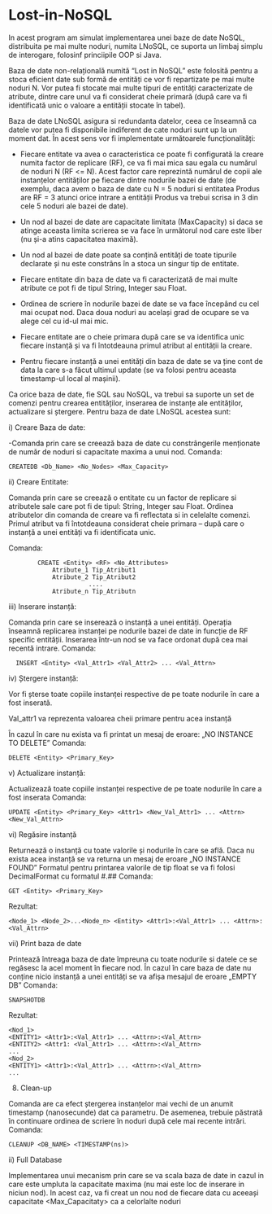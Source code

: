 # Lost-in-NoSQL
In acest program am simulat implementarea unei baze de date NoSQL, distribuita pe mai multe noduri, numita LNoSQL, ce suporta un limbaj simplu de interogare, folosinf princiipile OOP si Java.







Baza de date non-relațională numită “Lost in NoSQL” este folosită pentru a stoca eficient
date sub formă de entități ce vor fi repartizate pe mai multe noduri N. Vor putea fi stocate mai
multe tipuri de entități caracterizate de atribute, dintre care unul va fi considerat cheie primară
(după care va fi identificată unic o valoare a entității stocate în tabel).


Baza de date LNoSQL asigura si redundanta datelor, ceea ce înseamnă ca datele
vor putea fi disponibile indiferent de cate noduri sunt up la un moment dat. În acest sens vor fi
implementate următoarele funcționalități:


- Fiecare entitate va avea o caracteristica ce poate fi configurată la creare numita factor
de replicare (RF), ce va fi mai mica sau egala cu numărul de noduri N (RF <= N). Acest
factor care reprezintă numărul de copii ale instanțelor entităților pe fiecare dintre
nodurile bazei de date (de exemplu, daca avem o baza de date cu N = 5 noduri si
entitatea Produs are RF = 3 atunci orice intrare a entității Produs va trebui scrisa in 3 din
cele 5 noduri ale bazei de date).


- Un nod al bazei de date are capacitate limitata (MaxCapacity) si daca se atinge aceasta
limita scrierea se va face în următorul nod care este liber (nu și-a atins capacitatea
maximă).


- Un nod al bazei de date poate sa conțină entități de toate tipurile declarate și nu este
constrâns în a stoca un singur tip de entitate.


- Fiecare entitate din baza de date va fi caracterizată de mai multe atribute ce pot fi de
tipul String, Integer sau Float.


- Ordinea de scriere în nodurile bazei de date se va face începând cu cel mai ocupat nod.
Daca doua noduri au același grad de ocupare se va alege cel cu id-ul mai mic.


- Fiecare entitate are o cheie primara după care se va identifica unic fiecare instanță și va
fi întotdeauna primul atribut al entității la creare.


- Pentru fiecare instanță a unei entități din baza de date se va ține cont de data la care s-a
făcut ultimul update (se va folosi pentru aceasta timestamp-ul local al mașinii).

Ca orice baza de date, fie SQL sau NoSQL, va trebui sa suporte un set de comenzi pentru
crearea entităților, inserarea de instanțe ale entităților, actualizare si ștergere. Pentru baza de date
LNoSQL acestea sunt:


i) Creare Baza de date:


-Comanda prin care se creează baza de date cu constrângerile menționate de număr de
noduri si capacitate maxima a unui nod.
Comanda: 
  
    CREATEDB <Db_Name> <No_Nodes> <Max_Capacity>


ii) Creare Entitate:


Comanda prin care se creează o entitate cu un factor de replicare si atributele sale care
pot fi de tipul: String, Integer sau Float. Ordinea atributelor din comanda de creare va fi
reflectata si in celelalte comenzi.
Primul atribut va fi întotdeauna considerat cheie primara – după care o instanță a unei
entități va fi identificata unic.


Comanda: 

            CREATE <Entity> <RF> <No_Attributes>
                Atribute_1 Tip_Atribut1
                Atribute_2 Tip_Atribut2
                          ....
                Atribute_n Tip_Atributn
iii) Inserare instanță:


Comanda prin care se inserează o instanță a unei entități. Operația înseamnă replicarea
instanței pe nodurile bazei de date in funcție de RF specific entității.
Inserarea într-un nod se va face ordonat după cea mai recentă intrare.
Comanda:

      INSERT <Entity> <Val_Attr1> <Val_Attr2> ... <Val_Attrn>
      
      
iv) Ștergere instanță:

Vor fi șterse toate copiile instanței respective de pe toate nodurile în care a fost inserată.


Val_attr1 va reprezenta valoarea cheii primare pentru acea instanță


În cazul în care nu exista va fi printat un mesaj de eroare: „NO INSTANCE TO DELETE”
Comanda:

    DELETE <Entity> <Primary_Key>
    
v) Actualizare instanță:


Actualizează toate copiile instanței respective de pe toate nodurile în care a fost inserata
Comanda:
  
    UPDATE <Entity> <Primary_Key> <Attr1> <New_Val_Attr1> ... <Attrn> <New_Val_Attrn>
vi) Regăsire instanță


Returnează o instanță cu toate valorile și nodurile în care se află.
Daca nu exista acea instanță se va returna un mesaj de eroare „NO INSTANCE FOUND”
Formatul pentru printarea valorile de tip float se va fi folosi DecimalFormat cu formatul  #.##
Comanda:

    GET <Entity> <Primary_Key>
Rezultat:

    <Node_1> <Node_2>...<Node_n> <Entity> <Attr1>:<Val_Attr1> ... <Attrn>:<Val_Attrn>
    
vii) Print baza de date


Printează întreaga baza de date împreuna cu toate nodurile si datele ce se regăsesc la
acel moment în fiecare nod.
În cazul în care baza de date nu conține nicio instanță a unei entități se va afișa mesajul
de eroare „EMPTY DB”
Comanda:

    SNAPSHOTDB
Rezultat:

    <Nod_1>
    <ENTITY1> <Attr1>:<Val_Attr1> ... <Attrn>:<Val_Attrn>
    <ENTITY2> <Attr1: <Val_Attr1> ... <Attrn>:<Val_Attrn>
    ...
    <Nod_2>
    <ENTITY1> <Attr1>:<Val_Attr1> ... <Attrn>:<Val_Attrn>
    ...

8) Clean-up


Comanda are ca efect ștergerea instanțelor mai vechi de un anumit timestamp
(nanosecunde) dat ca parametru.
De asemenea, trebuie păstrată în continuare ordinea de scriere în noduri după cele mai
recente intrări.
Comanda:

    CLEANUP <DB_NAME> <TIMESTAMP(ns)>
ii) Full Database


Implementarea unui mecanism prin care se va scala baza de date in cazul in care este
umpluta la capacitate maxima (nu mai este loc de inserare in niciun nod).
In acest caz, va fi creat un nou nod de fiecare data cu aceeași capacitate  <Max_Capacitaty>  ca a celorlalte noduri
